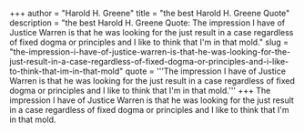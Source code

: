 +++
author = "Harold H. Greene"
title = "the best Harold H. Greene Quote"
description = "the best Harold H. Greene Quote: The impression I have of Justice Warren is that he was looking for the just result in a case regardless of fixed dogma or principles and I like to think that I'm in that mold."
slug = "the-impression-i-have-of-justice-warren-is-that-he-was-looking-for-the-just-result-in-a-case-regardless-of-fixed-dogma-or-principles-and-i-like-to-think-that-im-in-that-mold"
quote = '''The impression I have of Justice Warren is that he was looking for the just result in a case regardless of fixed dogma or principles and I like to think that I'm in that mold.'''
+++
The impression I have of Justice Warren is that he was looking for the just result in a case regardless of fixed dogma or principles and I like to think that I'm in that mold.
